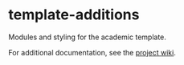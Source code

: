 # template-additions
Modules and styling for the academic template.
 
For additional documentation, see the [project wiki](https://github.com/vassar-communications/template-additions/wiki).
